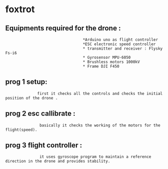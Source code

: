 # foxtrot

## Equipments required for the drone :
                                      *Arduino uno as flight controller
                                      *ESC electronic speed controller
                                      * transmitter and receiver : Flysky Fs-i6
                                      * Gyrosensor MPU-6050
                                      * Brushless motors 1000kV
                                      * Frame DJI F450
## prog 1 setup:
                  first it checks all the controls and checks the initial position of the drone .
##  prog 2 esc callibrate :
                   basically it checks the working of the motors for the flight(speed).
## prog 3 flight controller :
                   it uses gyroscope program to maintain a reference direction in the drone and provides stability.